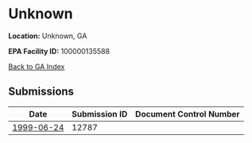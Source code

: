 # Unknown

**Location:** Unknown, GA

**EPA Facility ID:** 100000135588

[Back to GA Index](../../index.md)

## Submissions

| Date | Submission ID | Document Control Number |
|------|--------------|-------------------------|
| [1999-06-24](submissions/12787.md) | 12787 |  |
